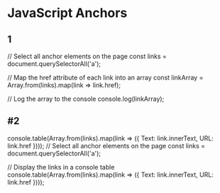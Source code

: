 # JavaScript Anchors

## 1

// Select all anchor elements on the page
const links = document.querySelectorAll('a');

// Map the href attribute of each link into an array
const linkArray = Array.from(links).map(link => link.href);

// Log the array to the console
console.log(linkArray);

## #2

console.table(Array.from(links).map(link => ({ Text: link.innerText, URL: link.href })));
// Select all anchor elements on the page
const links = document.querySelectorAll('a');

// Display the links in a console table
console.table(Array.from(links).map(link => ({ Text: link.innerText, URL: link.href })));

